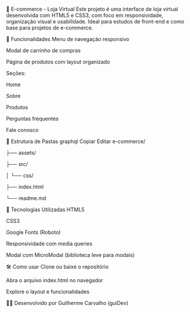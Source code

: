 🛒 E-commerce - Loja Virtual
Este projeto é uma interface de loja virtual desenvolvida com HTML5 e CSS3, com foco em responsividade, organização visual e usabilidade. Ideal para estudos de front-end e como base para projetos de e-commerce.

🚀 Funcionalidades
Menu de navegação responsivo

Modal de carrinho de compras

Página de produtos com layout organizado

Seções:

Home

Sobre

Produtos

Perguntas frequentes

Fale conosco

📁 Estrutura de Pastas
graphql
Copiar
Editar
e-commerce/

├── assets/  
          
├── src/

│   └── css/ 
          
├── index.html  
        
└── readme.md  
         
🎯 Tecnologias Utilizadas
HTML5

CSS3

Google Fonts (Roboto)

Responsividade com media queries

Modal com MicroModal (biblioteca leve para modais)



🛠️ Como usar
Clone ou baixe o repositório

Abra o arquivo index.html no navegador

Explore o layout e funcionalidades


👨‍💻 Desenvolvido por
Guilherme Carvalho (guiDev)


